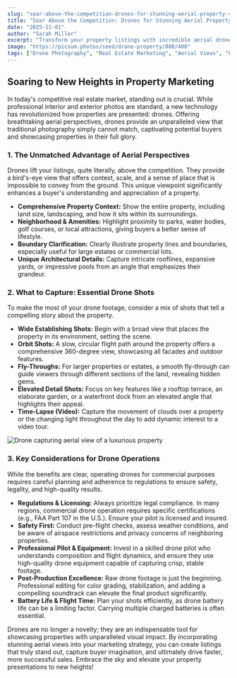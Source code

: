 ```yaml
---
slug: "soar-above-the-competition-drones-for-stunning-aerial-property-views"
title: "Soar Above the Competition: Drones for Stunning Aerial Property Views"
date: "2025-11-01"
author: "Sarah Miller"
excerpt: "Transform your property listings with incredible aerial drone photography and videography. Discover how drones offer unparalleled perspectives that captivate buyers and showcase every angle."
image: "https://picsum.photos/seed/drone-property/800/400"
tags: ["Drone Photography", "Real Estate Marketing", "Aerial Views", "Property Listing"]
---
```


## Soaring to New Heights in Property Marketing

In today's competitive real estate market, standing out is crucial. While professional interior and exterior photos are standard, a new technology has revolutionized how properties are presented: drones. Offering breathtaking aerial perspectives, drones provide an unparalleled view that traditional photography simply cannot match, captivating potential buyers and showcasing properties in their full glory.

### 1. The Unmatched Advantage of Aerial Perspectives

Drones lift your listings, quite literally, above the competition. They provide a bird's-eye view that offers context, scale, and a sense of place that is impossible to convey from the ground. This unique viewpoint significantly enhances a buyer's understanding and appreciation of a property.

*   **Comprehensive Property Context:** Show the entire property, including land size, landscaping, and how it sits within its surroundings.
*   **Neighborhood & Amenities:** Highlight proximity to parks, water bodies, golf courses, or local attractions, giving buyers a better sense of lifestyle.
*   **Boundary Clarification:** Clearly illustrate property lines and boundaries, especially useful for large estates or commercial lots.
*   **Unique Architectural Details:** Capture intricate rooflines, expansive yards, or impressive pools from an angle that emphasizes their grandeur.

### 2. What to Capture: Essential Drone Shots

To make the most of your drone footage, consider a mix of shots that tell a compelling story about the property.

*   **Wide Establishing Shots:** Begin with a broad view that places the property in its environment, setting the scene.
*   **Orbit Shots:** A slow, circular flight path around the property offers a comprehensive 360-degree view, showcasing all facades and outdoor features.
*   **Fly-Throughs:** For larger properties or estates, a smooth fly-through can guide viewers through different sections of the land, revealing hidden gems.
*   **Elevated Detail Shots:** Focus on key features like a rooftop terrace, an elaborate garden, or a waterfront dock from an elevated angle that highlights their appeal.
*   **Time-Lapse (Video):** Capture the movement of clouds over a property or the changing light throughout the day to add dynamic interest to a video tour.

![Drone capturing aerial view of a luxurious property](https://picsum.photos/seed/luxury-home-drone/600/350)

### 3. Key Considerations for Drone Operations

While the benefits are clear, operating drones for commercial purposes requires careful planning and adherence to regulations to ensure safety, legality, and high-quality results.

*   **Regulations & Licensing:** Always prioritize legal compliance. In many regions, commercial drone operation requires specific certifications (e.g., FAA Part 107 in the U.S.). Ensure your pilot is licensed and insured.
*   **Safety First:** Conduct pre-flight checks, assess weather conditions, and be aware of airspace restrictions and privacy concerns of neighboring properties.
*   **Professional Pilot & Equipment:** Invest in a skilled drone pilot who understands composition and flight dynamics, and ensure they use high-quality drone equipment capable of capturing crisp, stable footage.
*   **Post-Production Excellence:** Raw drone footage is just the beginning. Professional editing for color grading, stabilization, and adding a compelling soundtrack can elevate the final product significantly.
*   **Battery Life & Flight Time:** Plan your shots efficiently, as drone battery life can be a limiting factor. Carrying multiple charged batteries is often essential.

Drones are no longer a novelty; they are an indispensable tool for showcasing properties with unparalleled visual impact. By incorporating stunning aerial views into your marketing strategy, you can create listings that truly stand out, capture buyer imagination, and ultimately drive faster, more successful sales. Embrace the sky and elevate your property presentations to new heights!